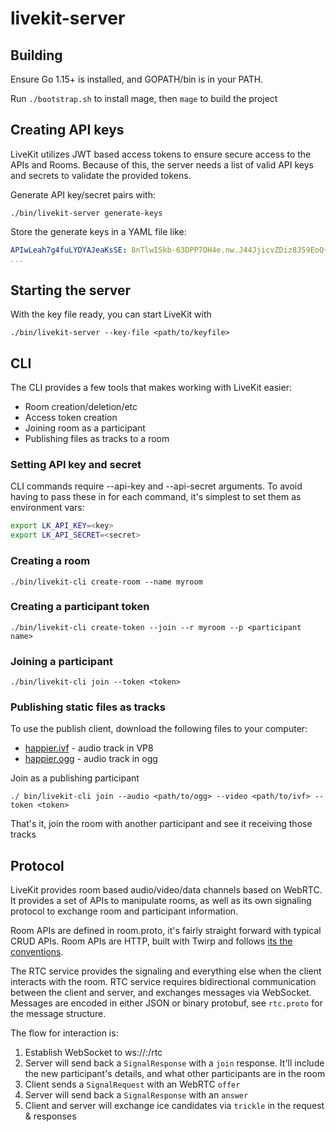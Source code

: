 # livekit-server

## Building

Ensure Go 1.15+ is installed, and GOPATH/bin is in your PATH.

Run `./bootstrap.sh` to install mage, then `mage` to build the project

## Creating API keys

LiveKit utilizes JWT based access tokens to ensure secure access to the APIs and Rooms.
Because of this, the server needs a list of valid API keys and secrets to validate the provided tokens.

Generate API key/secret pairs with:

```
./bin/livekit-server generate-keys
```

Store the generate keys in a YAML file like:

```yaml
APIwLeah7g4fuLYDYAJeaKsSE: 8nTlwISkb-63DPP7OH4e.nw.J44JjicvZDiz8J59EoQ+
...
```

## Starting the server

With the key file ready, you can start LiveKit with

```
./bin/livekit-server --key-file <path/to/keyfile>
```

## CLI

The CLI provides a few tools that makes working with LiveKit easier:
* Room creation/deletion/etc
* Access token creation
* Joining room as a participant
* Publishing files as tracks to a room

### Setting API key and secret

CLI commands require --api-key and --api-secret arguments. To avoid having to pass these in for each command, it's simplest to set them as environment vars:

```bash
export LK_API_KEY=<key>
export LK_API_SECRET=<secret>
```

### Creating a room

```
./bin/livekit-cli create-room --name myroom
```

### Creating a participant token

```
./bin/livekit-cli create-token --join --r myroom --p <participant name>
```

### Joining a participant

```
./bin/livekit-cli join --token <token>
```

### Publishing static files as tracks

To use the publish client, download the following files to your computer:
* [happier.ivf](https://www.dropbox.com/s/4ze93d6070s0qj7/happier.ivf?dl=0) - audio track in VP8
* [happier.ogg](https://www.dropbox.com/s/istrnolnh7avftq/happier.ogg?dl=0) - audio track in ogg

Join as a publishing participant

```
./ bin/livekit-cli join --audio <path/to/ogg> --video <path/to/ivf> --token <token>
```

That's it, join the room with another participant and see it receiving those tracks

## Protocol

LiveKit provides room based audio/video/data channels based on WebRTC.
It provides a set of APIs to manipulate rooms, as well as its own signaling protocol to exchange room and participant information.

Room APIs are defined in room.proto, it's fairly straight forward with typical CRUD APIs. Room APIs are HTTP, built with Twirp and follows [its the conventions](https://twitchtv.github.io/twirp/docs/routing.html).

The RTC service provides the signaling and everything else when the client interacts with the room. RTC service requires bidirectional
communication between the client and server, and exchanges messages via WebSocket. Messages are encoded in either JSON or binary protobuf,
see `rtc.proto` for the message structure. 

The flow for interaction is:
1. Establish WebSocket to ws://<host>:<port>/rtc
1. Server will send back a `SignalResponse` with a `join` response. It'll include the new participant's details, and what other participants are in the room
1. Client sends a `SignalRequest` with an WebRTC `offer`
1. Server will send back a `SignalResponse` with an `answer`
1. Client and server will exchange ice candidates via `trickle` in the request & responses
